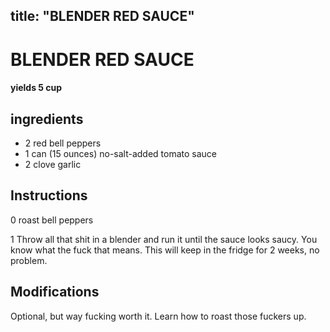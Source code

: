 

title: "BLENDER RED SAUCE"
---
# BLENDER RED SAUCE



#### yields  5 cup


## ingredients
* 2 red bell peppers 
* 1 can (15 ounces) no-salt-added tomato sauce 
* 2 clove garlic 



## Instructions
0 roast bell peppers

1 Throw all that shit in a blender and run it until the sauce looks saucy. You know what the fuck that means. This will keep in the fridge for 2 weeks, no problem.



## Modifications
Optional, but way fucking worth it. Learn how to roast those fuckers up.





